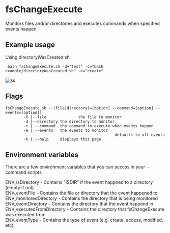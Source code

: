 # fsChangeExecute

Monitors files and/or directories and executes commands when specified events happen

## Example usage
Using directoryWasCreated.sh

` bash fsChangeExecute.sh -d="test" -c="bash example/directoryWasCreated.sh" -e="create"`

![ss](http://i.imgur.com/6kaXFSc.png)


## Flags
```
fsChangeExecute.sh --(file|directory)=[option] --command=[option] --events=[option]]
        -f |--file              the file to monitor
        -d |--directory the directory to monitor 
        -c | --command  the command to execute when events happen
        -e | --events   the events to monitor
                                                defaults to all events
        -h | --help     displays this page
```

## Environment variables
There are a few environment variables that you can access in your --command scripts

ENV_isDirectory - Contains "ISDIR" if the event happned to a directory (empty if not)  
ENV_eventFile - Contains the file or directory that the event happened to  
ENV_monitoredDirectory - Contains the directory that is being monitored  
ENV_eventDirectory - Contains the directory that the event happend in  
ENV_executedFromDirectory - Contains the directory that fsChangeExecute was executed from  
ENV_eventType - Contains the type of event (e.g. create, access, modified, etc)  
